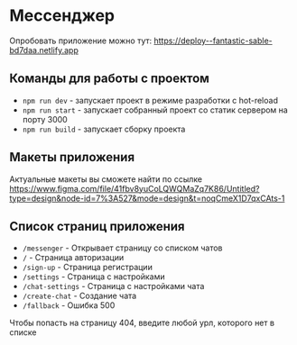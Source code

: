 # Мессенджер
Опробовать приложение можно тут: https://deploy--fantastic-sable-bd7daa.netlify.app

## Команды для работы с проектом

* `npm run dev` - запускает проект в режиме разработки с hot-reload
* `npm run start` - запускает собранный проект со статик сервером на порту 3000
* `npm run build` - запускает сборку проекта

## Макеты приложения

Актуальные макеты вы сможете найти по ссылке https://www.figma.com/file/41fbv8yuCoLQWQMaZq7K86/Untitled?type=design&node-id=7%3A527&mode=design&t=noqCmeX1D7qxCAts-1

## Список страниц приложения

* `/messenger` - Открывает страницу со списком чатов
* `/` - Страница авторизации
* `/sign-up` - Страница регистрации
* `/settings` - Страница с настройками
* `/chat-settings` - Страница с настройками чата
* `/create-chat` - Создание чата
* `/fallback` - Ошибка 500

Чтобы попасть на страницу 404, введите любой урл, которого нет в списке

